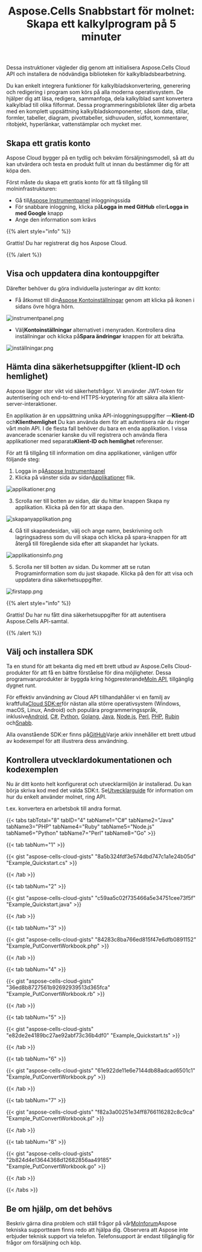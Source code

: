 ﻿---
title: "Aspose.Cells Snabbstart för molnet: Skapa ett kalkylprogram på 5 minuter"
second_title: Documen
ArticleTitle: Aspose.Cells Cloud Quickstar
linktitle: Snabbstjärna
type: docs
url: /sv/quickstart/
description: Aspose.Cells Molnet stöder Excel för att skapa, konvertera, sammanfoga, dela, skydda, hantera interna objekt och så vidare.
weight: 20
kwords: Excel, Office Moln, REST API, Kalkylblad, PDF, CSV, Json, Markdown, Snabbstart
---
Dessa instruktioner vägleder dig genom att initialisera Aspose.Cells Cloud API och installera de nödvändiga biblioteken för kalkylbladsbearbetning.

Du kan enkelt integrera funktioner för kalkylbladskonvertering, generering och redigering i program som körs på alla moderna operativsystem. De hjälper dig att läsa, redigera, sammanfoga, dela kalkylblad samt konvertera kalkylblad till olika filformat. Dessa programmeringsbibliotek låter dig arbeta med en komplett uppsättning kalkylbladskomponenter, såsom data, stilar, formler, tabeller, diagram, pivottabeller, sidhuvuden, sidfot, kommentarer, ritobjekt, hyperlänkar, vattenstämplar och mycket mer.

## Skapa ett gratis konto

Aspose Cloud bygger på en tydlig och bekväm försäljningsmodell, så att du kan utvärdera och testa en produkt fullt ut innan du bestämmer dig för att köpa den.

Först måste du skapa ett gratis konto för att få tillgång till molninfrastrukturen:

-  Gå till[Aspose Instrumentpanel](https://dashboard.aspose.cloud/#/) inloggningssida
-  För snabbare inloggning, klicka på**Logga in med GitHub** eller**Logga in med Google** knapp
- Ange den information som krävs

{{% alert style="info" %}}

Grattis! Du har registrerat dig hos Aspose Cloud.

{{% /alert %}}

## Visa och uppdatera dina kontouppgifter

Därefter behöver du göra individuella justeringar av ditt konto:

-  Få åtkomst till din[Aspose Kontoinställningar](https://id.containerize.com/admin/) genom att klicka på ikonen i sidans övre högra hörn.

![instrumentpanel.png](dashboard.png)

-  Välj**Kontoinställningar** alternativet i menyraden. Kontrollera dina inställningar och klicka på**Spara ändringar** knappen för att bekräfta.

![inställningar.png](settings.png)

## Hämta dina säkerhetsuppgifter (klient-ID och hemlighet)

Aspose lägger stor vikt vid säkerhetsfrågor. Vi använder JWT-token för autentisering och end-to-end HTTPS-kryptering för att säkra alla klient-server-interaktioner.

 En applikation är en uppsättning unika API-inloggningsuppgifter —**Klient-ID** och**Klienthemlighet** Du kan använda dem för att autentisera när du ringer vårt moln API. I de flesta fall behöver du bara en enda applikation. I vissa avancerade scenarier kanske du vill registrera och använda flera applikationer med separata**Klient-ID och hemlighet** referenser.

För att få tillgång till information om dina applikationer, vänligen utför följande steg:

1.  Logga in på[Aspose Instrumentpanel](https://dashboard.aspose.cloud/#/)
 2. Klicka på vänster sida av sidan[Applikationer](https://dashboard.aspose.cloud/applications) flik.

![applikationer.png](applications.png)

3. Scrolla ner till botten av sidan, där du hittar knappen Skapa ny applikation. Klicka på den för att skapa den.

![skapanyapplikation.png](createnewapplication.png)

4. Gå till skapandesidan, välj och ange namn, beskrivning och lagringsadress som du vill skapa och klicka på spara-knappen för att återgå till föregående sida efter att skapandet har lyckats.

![applikationsinfo.png](applicationinfo.png)

5. Scrolla ner till botten av sidan. Du kommer att se rutan Programinformation som du just skapade. Klicka på den för att visa och uppdatera dina säkerhetsuppgifter.

![firstapp.png](firstapp.png)

{{% alert style="info" %}}

Grattis! Du har nu fått dina säkerhetsuppgifter för att autentisera Aspose.Cells API-samtal.

{{% /alert %}}

## Välj och installera SDK

 Ta en stund för att bekanta dig med ett brett utbud av Aspose.Cells Cloud-produkter för att få en bättre förståelse för dina möjligheter. Dessa programvaruprodukter är byggda kring högpresterande[Moln API](https://apireference.aspose.com/), tillgänglig dygnet runt.

 För effektiv användning av Cloud API tillhandahåller vi en familj av kraftfulla[Cloud SDK:er](https://products.aspose.cloud/cells/family)för nästan alla större operativsystem (Windows, macOS, Linux, Android) och populära programmeringsspråk, inklusive[Android](https://products.aspose.cloud/cells/android), [C#](https://products.aspose.cloud/cells/net), [Python](https://products.aspose.cloud/cells/python), [Golang](https://products.aspose.cloud/cells/go), [Java](https://products.aspose.cloud/cells/java), [Node.js](https://products.aspose.cloud/cells/nodejs), [Perl](https://products.aspose.cloud/cells/perl), [PHP](https://products.aspose.cloud/cells/php), [Rubin](https://products.aspose.cloud/cells/ruby) och[Snabb](https://products.aspose.cloud/cells/swift).

 Alla ovanstående SDK:er finns på[GitHub](https://github.com/aspose-cells-cloud/)Varje arkiv innehåller ett brett utbud av kodexempel för att illustrera dess användning.

## Kontrollera utvecklardokumentationen och kodexemplen

 Nu är ditt konto helt konfigurerat och utvecklarmiljön är installerad. Du kan börja skriva kod med det valda SDK:t. Se[Utvecklarguide](https://docs.aspose.cloud/cells/developer-guide/) för information om hur du enkelt använder molnet, ring API.

t.ex. konvertera en arbetsbok till andra format.

{{< tabs tabTotal="8" tabID="4" tabName1="C#" tabName2="Java" tabName3="PHP" tabName4="Ruby" tabName5="Node.js" tabName6="Python" tabName7="Perl" tabName8="Go" >}}

{{< tab tabNum="1" >}}

{{< gist "aspose-cells-cloud-gists" "8a5b324fdf3e574dbd747c1a1e24b05d" "Example_Quickstart.cs" >}}

{{< /tab >}}

{{< tab tabNum="2" >}}

{{< gist "aspose-cells-cloud-gists" "c59aa5c02f735466a5e34751cee73f5f" "Example_Quickstart.java" >}}

{{< /tab >}}

{{< tab tabNum="3" >}}

{{< gist "aspose-cells-cloud-gists" "84283c8ba766ed815f47e6dfb0891152" "Example_PutConvertWorkbook.php" >}}

{{< /tab >}}

{{< tab tabNum="4" >}}

{{< gist "aspose-cells-cloud-gists" "36ed8b8727561b92692939513d365fca" "Example_PutConvertWorkbook.rb" >}}

{{< /tab >}}

{{< tab tabNum="5" >}}

{{< gist "aspose-cells-cloud-gists" "e82de2e4189bc27ae92abf73c36b4df0" "Example_Quickstart.ts" >}}

{{< /tab >}}

{{< tab tabNum="6" >}}

{{< gist "aspose-cells-cloud-gists" "61e922de11e6e7144db88adcad6501c1" "Example_PutConvertWorkbook.py" >}}

{{< /tab >}}

{{< tab tabNum="7" >}}

{{< gist "aspose-cells-cloud-gists" "f82a3a00251e34ff8766116282c8c9ca" "Example_PutConvertWorkbook.pl" >}}

{{< /tab >}}

{{< tab tabNum="8" >}}

{{< gist "aspose-cells-cloud-gists" "2b824d4e13644368d12682856aa49185" "Example_PutConvertWorkbook.go" >}}

{{< /tab >}}

{{< /tabs >}}

## Be om hjälp, om det behövs

 Beskriv gärna dina problem och ställ frågor på vår[Molnforum](https://forum.aspose.cloud/c/cells/7)Aspose tekniska supportteam finns redo att hjälpa dig. Observera att Aspose inte erbjuder teknisk support via telefon. Telefonsupport är endast tillgänglig för frågor om försäljning och köp.
